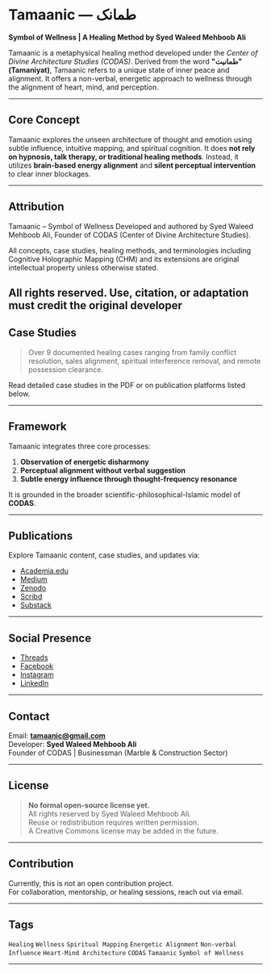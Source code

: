 # Tamaanic — طمانک  
**Symbol of Wellness | A Healing Method by Syed Waleed Mehboob Ali**

Tamaanic is a metaphysical healing method developed under the *Center of Divine Architecture Studies (CODAS)*. Derived from the word **"طمانیت" (Tamaniyat)**, Tamaanic refers to a unique state of inner peace and alignment. It offers a non-verbal, energetic approach to wellness through the alignment of heart, mind, and perception.

---

## Core Concept

Tamaanic explores the unseen architecture of thought and emotion using subtle influence, intuitive mapping, and spiritual cognition. It does **not rely on hypnosis, talk therapy, or traditional healing methods**. Instead, it utilizes **brain-based energy alignment** and **silent perceptual intervention** to clear inner blockages.

---

## Attribution

Tamaanic – Symbol of Wellness
Developed and authored by Syed Waleed Mehboob Ali, Founder of CODAS (Center of Divine Architecture Studies).

All concepts, case studies, healing methods, and terminologies including Cognitive Holographic Mapping (CHM) and its extensions are original intellectual property unless otherwise stated.

All rights reserved. Use, citation, or adaptation must credit the original developer
‎
---

## Case Studies

> Over 9 documented healing cases ranging from family conflict resolution, sales alignment, spiritual interference removal, and remote possession clearance.

Read detailed case studies in the PDF or on publication platforms listed below.

---

## Framework

Tamaanic integrates three core processes:
1. **Observation of energetic disharmony**
2. **Perceptual alignment without verbal suggestion**
3. **Subtle energy influence through thought-frequency resonance**

It is grounded in the broader scientific-philosophical-Islamic model of **CODAS**.

---

## Publications

Explore Tamaanic content, case studies, and updates via:

- [Academia.edu](https://independent.academia.edu/TamaanicSymbolOfWellness)  
- [Medium](https://medium.com/@tamaanic)  
- [Zenodo](https://zenodo.org/me/uploads?q=&f=shared_with_me%3Afalse&l=list&p=1&s=10&sort=newest)  
- [Scribd](https://www.scribd.com/user/864501389/Tamaanic)  
- [Substack](https://substack.com/@tamaanic)

---

## Social Presence

- [Threads](https://www.threads.net/@tamaanic)  
- [Facebook](https://www.facebook.com/share/1BkbHx5JFq/)  
- [Instagram](https://www.instagram.com/tamaanic)  
- [LinkedIn](https://www.linkedin.com/in/syedwaleedali)

---

## Contact

Email: **tamaanic@gmail.com**  
Developer: **Syed Waleed Mehboob Ali**  
Founder of CODAS | Businessman (Marble & Construction Sector)

---

## License

> **No formal open-source license yet.**  
> All rights reserved by Syed Waleed Mehboob Ali.  
> Reuse or redistribution requires written permission.  
> A Creative Commons license may be added in the future.

---

## Contribution

Currently, this is not an open contribution project.  
For collaboration, mentorship, or healing sessions, reach out via email.

---

## Tags

`Healing` `Wellness` `Spiritual Mapping` `Energetic Alignment` `Non-verbal Influence` `Heart-Mind Architecture` `CODAS` `Tamaanic` `Symbol of Wellness`

---
